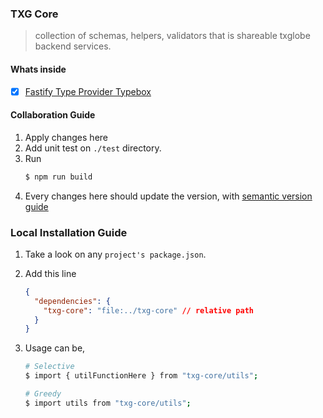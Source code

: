 ### TXG Core

> collection of schemas, helpers, validators that is shareable txglobe backend services.

#### Whats inside

- [x] [Fastify Type Provider Typebox](https://www.npmjs.com/package/@fastify/type-provider-typebox)

#### Collaboration Guide

1. Apply changes here
2. Add unit test on `./test` directory.
3. Run
   ```sh
   $ npm run build
   ```
4. Every changes here should update the version, with [semantic version guide](https://semver.org/)

### Local Installation Guide

1. Take a look on any `project's package.json`.
2. Add this line
   ```json
   {
     "dependencies": {
       "txg-core": "file:../txg-core" // relative path
     }
   }
   ```
3. Usage can be,

   ```sh
   # Selective
   $ import { utilFunctionHere } from "txg-core/utils";

   # Greedy
   $ import utils from "txg-core/utils";
   ```
